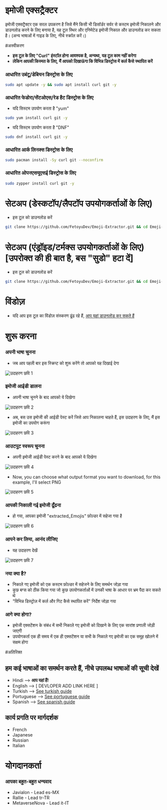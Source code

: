 # इमोजी एक्सट्रैक्टर
इमोजी एक्सट्रैक्टर एक सरल उपकरण है जिसे मैंने किसी भी डिसॉर्डर सर्वर से कस्टम इमोजी निकालने और डाउनलोड करने के लिए बनाया है, यह टूल स्थिर और एनिमेटेड इमोजी निकाल और डाउनलोड कर सकता है। (अन्य भाषाओं में गाइड के लिए, नीचे स्क्रॉल करें।)

#अस्वीकरण
- **इस टूल के लिए "Curl" इंस्टॉल होना आवश्यक है, अन्यथा, यह टूल काम नहीं करेगा**
- **लेकिन आपकी किस्मत के लिए, मैं आपको दिखाऊंगा कि विभिन्न डिस्ट्रोस में कर्ल कैसे स्थापित करें**

### आधारित उबंटू/डेबियन डिस्ट्रोस के लिए
```bash
sudo apt update -y && sudo apt install curl git -y
```

### आधारित फेडोरा/सेंटओएस/रेड हैट डिस्ट्रोस के लिए
- यदि सिस्टम उपयोग करता है "yum"
```bash
sudo yum install curl git -y
```

- यदि सिस्टम उपयोग करता है "DNF"
```bash
sudo dnf install curl git -y
```

### आधारित आर्क लिनक्स डिस्ट्रोस के लिए
```bash
sudo pacman install -Sy curl git --noconfirm
```

### आधारित ओपनएसयूएसई डिस्ट्रोस के लिए
```bash
sudo zypper install curl git -y
```

# सेटअप (डेस्कटॉप/लैपटॉप उपयोगकर्ताओं के लिए)
- इस टूल को डाउनलोड करें
```bash
git clone https://github.com/FetoyuDev/Emoji-Extractor.git && cd Emoji-Extractor && sudo chmod +X init.sh && sh init.sh
```

# सेटअप (एंड्रॉइड/टर्मक्स उपयोगकर्ताओं के लिए) [उपरोक्त की ही बात है, बस "सुडो" हटा दें]
- इस टूल को डाउनलोड करें
```bash
git clone https://github.com/FetoyuDev/Emoji-Extractor.git && cd Emoji-Extractor && chmod +X init.sh && sh init.sh
```

# विंडोज़
- यदि आप इस टूल का विंडोज़ संस्करण ढूंढ रहे हैं, [आप यहां डाउनलोड कर सकते हैं](https://github.com/Javialonqv/EmojiExtractorTool/releases/tag/Release)

# शुरू करना
### अपनी भाषा चुनना
- जब आप पहली बार इस स्क्रिप्ट को शुरू करेंगे तो आपको यह दिखाई देगा

![उदाहरण छवि 1](https://cdn.discordapp.com/attachments/1315079883944099840/1315107617290588200/image.png?ex=675634e9&is=6754e369&hm=6c9df840ffd3b86cebec82184f2a2e17a4c57fd8b87bb542933888e15312fee4&)

### इमोजी आईडी डालना
- अपनी भाषा चुनने के बाद आपको ये दिखेगा

![उदाहरण छवि 2](https://cdn.discordapp.com/attachments/1315079883944099840/1315111771509358672/image.png?ex=675638c7&is=6754e747&hm=fd703c17a59b95449dc50c591888bd18a77bedbb3b6bc84591063cb37d6fcff2&)

- अब, बस उस इमोजी की आईडी पेस्ट करें जिसे आप निकालना चाहते हैं, इस उदाहरण के लिए, मैं इस इमोजी का उपयोग करूंगा

![उदाहरण छवि 3](https://cdn.discordapp.com/attachments/1315079883944099840/1315113269056376842/image.png?ex=67563a2c&is=6754e8ac&hm=84b51cfd5e6ab49052f28d272fb4bd0d1c5d15e96d416e56fda9e79de9dec562&)

### आउटपुट स्वरूप चुनना
- अपनी इमोजी आईडी पेस्ट करने के बाद आपको ये दिखेगा

![उदाहरण छवि 4](https://cdn.discordapp.com/attachments/1315079883944099840/1315113781612777673/image.png?ex=67563aa7&is=6754e927&hm=6483f9f52b72a7a35749ea62c84c4eec01165812d717704969ec7a8096d9cfa0&)

- Now, you can choose what output format you want to download, for this example, I'll select PNG

![उदाहरण छवि 5](https://cdn.discordapp.com/attachments/1315079883944099840/1315115355760496650/image.png?ex=67563c1e&is=6754ea9e&hm=6fb332e1e3c2ffe4551e607fa67bd5bdb97db0411d2953c58d5e2c85939d4ae7&)

### आपकी निकाली गई इमोजी ढूँढना
- हो गया, आपका इमोजी "extracted_Emojis" फ़ोल्डर में सहेजा गया है

![उदाहरण छवि 6](https://cdn.discordapp.com/attachments/1315079883944099840/1315115086473596928/image.png?ex=67563bde&is=6754ea5e&hm=49ff77c593ba5c80a857364d7ae7edf443f1a8a4f54b7b776b0bbdc15251c8f8&)

### आपने कर लिया, आनंद लीजिए
- यह उदाहरण देखें

![उदाहरण छवि 7](https://cdn.discordapp.com/attachments/1315079883944099840/1315115915461005344/extracted_857803527422083094.png?ex=67563ca3&is=6754eb23&hm=cdfe278ef9d71fe3fecdad4203f5f546bfbe177124d56fd67636be633fb37cce&)


### नया क्या है?
- निकाले गए इमोजी को एक कस्टम फ़ोल्डर में सहेजने के लिए समर्थन जोड़ा गया
- कुछ बग्स को ठीक किया गया जो कुछ उपयोगकर्ताओं में उनकी भाषा के आधार पर भ्रम पैदा कर सकते थे
- "विभिन्न डिस्ट्रोज़ में कर्ल और गिट कैसे स्थापित करें" निर्देश जोड़ा गया

### आगे क्या होगा?
- इमोजी एक्सटेंशन के संबंध में सभी निकाले गए इमोजी को दिखाने के लिए एक सारांश प्रणाली जोड़ी जाएगी
- उपयोगकर्ता एक ही समय में एक ही एक्सटेंशन या सभी के निकाले गए इमोजी का एक समूह खोलने में सक्षम होगा

#अतिरिक्त
## हम कई भाषाओं का समर्थन करते हैं, नीचे उपलब्ध भाषाओं की सूची देखें
- Hindi --> **आप यहां हैं!**
- English --> [ DEVLOPER ADD LINK HERE ]
- Turkish --> [See turkish guide](https://github.com/FetoyuDev/Emoji-Extractor/blob/main/README-TR.md)
- Portuguese --> [See portuguese guide](https://github.com/FetoyuDev/Emoji-Extractor/blob/main/README-PT.md)
- Spanish --> [See spanish guide](https://github.com/FetoyuDev/Emoji-Extractor/blob/main/README-ES.md)

## कार्य प्रगति पर मार्गदर्शक
- French
- Japanese
- Russian
- Italian

# योगदानकर्ता
### आपका बहुत-बहुत धन्यवाद
- Javialon - Lead es-MX
- Rallie - Lead tr-TR
- MetaverseNova - Lead it-IT
